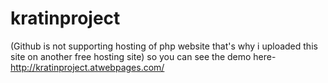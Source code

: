 # kratinproject

 (Github is not supporting hosting of php website that's why i uploaded this site on another free hosting site)
 so you can see the demo here-
 http://kratinproject.atwebpages.com/
